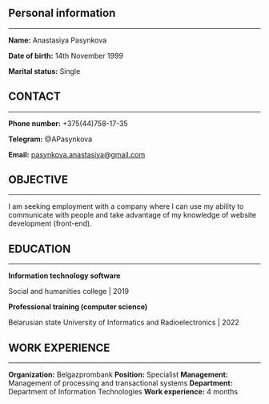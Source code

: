 ## Personal information
***

**Name:** Anastasiya Pasynkova

**Date of birth:** 14th November 1999

**Marital status:** Single

## CONTACT
***
**Phone number:** +375(44)758-17-35

**Telegram:** @APasynkova

**Email:** pasynkova.anastasiya@gmail.com

## OBJECTIVE
***
I am seeking employment with a company where I can use my ability to communicate with people and take advantage of my knowledge of website development (front-end).

## EDUCATION
***
**Information technology software**

Social and humanities college | 2019

**Professional training (computer science)**

Belarusian state University of Informatics and Radioelectronics | 2022

## WORK EXPERIENCE
***
**Organization:** Belgazprombank
**Position:** Specialist
**Management:** Management of processing and transactional systems
**Department:** Department of Information Technologies
**Work experience:** 4 months
